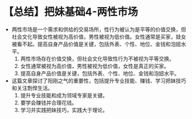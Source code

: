 # 【总结】把妹基础4-两性市场

-   两性市场是一个需求和供给的交易场所，性行为被认为是平等的价值交换，但社会文化导致女性被视为高价值，男性被视为低价值。女性通常是买家，妓女被看不起。提高自身产品价值是关键，包括外表、个性、地位、金钱和泡妞水平。
    1.  两性市场存在价值交换，但社会文化导致性行为不被视为平等交换。
    2.  女性通常被视为高价值，男性被视为低价值，女性是真正的买家。
    3.  提高自身产品价值是关键，包括外表、个性、地位、金钱和泡妞水平。
-   这篇文章探讨了阳刚之气的重要性，包括提升专业技能、赚钱、学习把妹技巧和关注剽悍生活。
    1.  提升专业技能和成为领域专家是关键。
    2.  要学会赚钱并合理花钱。
    3.  学习并实践把妹技巧，实践大于理论。